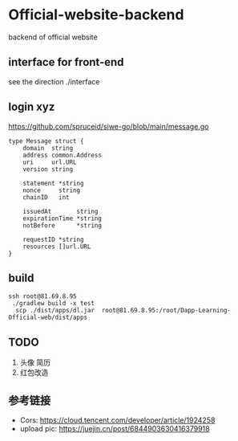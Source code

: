 # Official-website-backend
backend  of official website

## interface for front-end
see the direction  ./interface
## login xyz
https://github.com/spruceid/siwe-go/blob/main/message.go

```agsl
type Message struct {
	domain  string
	address common.Address
	uri     url.URL
	version string

	statement *string
	nonce     string
	chainID   int

	issuedAt       string
	expirationTime *string
	notBefore      *string

	requestID *string
	resources []url.URL
}
```

## build
```
ssh root@81.69.8.95
 ./gradlew build -x test
  scp ./dist/apps/dl.jar  root@81.69.8.95:/root/Dapp-Learning-Official-web/dist/apps
```



## TODO
1. 头像 简历
2. 红包改造

## 参考链接
- Cors: https://cloud.tencent.com/developer/article/1924258
- upload pic: https://juejin.cn/post/6844903630416379918  